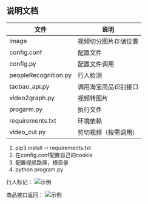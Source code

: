 ## 说明文档

文件|说明
--|--
image|视频切分图片存储位置
config.conf|配置文件
config.py|配置文件调用
peopleRecognition.py|行人检测
taobao\_api.py|调用淘宝商品识别接口
video2graph.py|视频转图片
progarm.py|执行文件
requirements.txt|环境依赖
video_cut.py|剪切视频（按需调用）

1. pip3 install -r requirements.txt
2. 在config.conf配置自己的cookie
3. 配置视频路径，根目录
4. python program.py

行人标记：
![示例]("https://github.com/SuiMingYang/productvideo2feature/_readme/example.png")

商品接口返回：
![示例]("https://github.com/SuiMingYang/productvideo2feature/_readme/feature.png")
